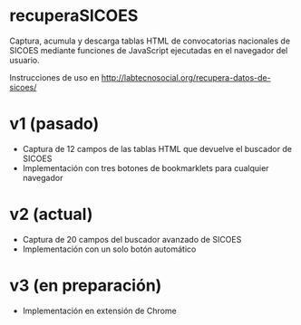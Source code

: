 # recuperaSICOES
Captura, acumula y descarga tablas HTML de convocatorias nacionales de SICOES mediante funciones de JavaScript ejecutadas en el navegador del usuario. 

Instrucciones de uso en http://labtecnosocial.org/recupera-datos-de-sicoes/

# v1 (pasado)
- Captura de 12 campos de las tablas HTML que devuelve el buscador de SICOES
- Implementación con tres botones de bookmarklets para cualquier navegador

# v2 (actual)
- Captura de 20 campos del buscador avanzado de SICOES
- Implementación con un solo botón automático

# v3 (en preparación)
- Implementación en extensión de Chrome
